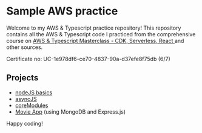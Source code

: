 # Sample AWS practice

Welcome to my AWS & Typescript practice repository! This repository contains all the AWS & Typescript code I practiced from the comprehensive course on [AWS & Typescript Masterclass - CDK, Serverless, React
]([https://www.udemy.com/course/nodejs-getting-started/](https://www.udemy.com/course/aws-typescript-cdk-serverless-react)) and other sources. 

Certificate no: UC-1e978df6-ce70-4837-90a-d37efe8f75db (6/7)

## Projects
* [nodeJS basics](https://github.com/Samuelcy/nodejs-practice/tree/main/nodeJsBasics)
* [asyncJS](https://github.com/Samuelcy/nodejs-practice/tree/main/asyncJs)
* [coreModules](https://github.com/Samuelcy/nodejs-practice/tree/main/coreModules)
* [Movie App](https://github.com/Samuelcy/movie-app/tree/main) (using MongoDB and Express.js)

Happy coding!
